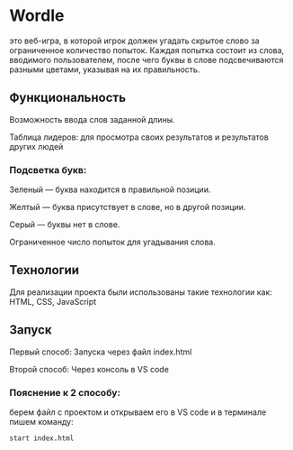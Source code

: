 # Wordle 
это веб-игра, в которой игрок должен угадать скрытое слово за ограниченное количество попыток. Каждая попытка состоит из слова, вводимого пользователем, после чего буквы в слове подсвечиваются разными цветами, указывая на их правильность.

## Функциональность

Возможность ввода слов заданной длины.

Таблица лидеров: для просмотра своих результатов и результатов других людей

### Подсветка букв:

Зеленый — буква находится в правильной позиции.

Желтый — буква присутствует в слове, но в другой позиции.

Серый — буквы нет в слове.

Ограниченное число попыток для угадывания слова.

## Технологии

Для реализации проекта были использованы такие технологии как:
HTML, CSS, JavaScript

## Запуск

Первый способ: Запуска через файл index.html

Второй способ: Через консоль в VS code

### Пояснение к 2 способу: 
берем файл с проектом и открываем его в VS code и в терминале пишем команду:
```sh
start index.html
```
